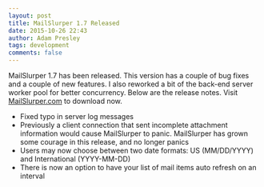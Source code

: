 ```yaml
---
layout: post
title: MailSlurper 1.7 Released
date: 2015-10-26 22:43
author: Adam Presley
tags: development
comments: false
---
```

MailSlurper 1.7 has been released. This version has a couple of bug fixes and a couple of new features. I also reworked a bit of the back-end server worker pool for better concurrency. Below are the release notes. Visit [MailSlurper.com](http://mailslurper.com) to download now.

* Fixed typo in server log messages
* Previously a client connection that sent incomplete attachment information would cause MailSlurper to panic. MailSlurper has grown some courage in this release, and no longer panics
* Users may now choose between two date formats: US (MM/DD/YYYY) and International (YYYY-MM-DD)
* There is now an option to have your list of mail items auto refresh on an interval
